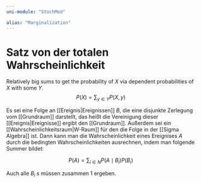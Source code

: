 ```yaml
---
uni-module: "StochMod"

alias: "Marginalization"
---
```


# Satz von der totalen Wahrscheinlichkeit

Relatively big sums to get the probability of $X$ via dependent probabilities of $X$ with some $Y$.
$$P(X)=\sum_{y\in Y}{P(X,y)}$$


Es sei eine Folge an [[Ereignis|Ereignissen]] $B$, die eine disjunkte Zerlegung vom [[Grundraum]] darstellt, das heißt die Vereinigung dieser [[Ereignis|Ereignisse]] ergibt den [[Grundraum]]. Außerdem sei ein [[Wahrscheinlichkeitsraum|W-Raum]] für den die Folge in der [[Sigma Algebra]] ist.
Dann kann man die Wahrscheinlichkeit eines Ereignises $A$ durch die bedingten Wahrscheinlichkeiten ausrechnen, indem man folgende Summer bildet:

$$
\begin{equation}
P(A)=\sum_{i \in N} P(A \mid B_{i}) P(B_{i})
\end{equation}
$$

Auch alle $B_i$ s müssen zusammen $1$ ergeben.
